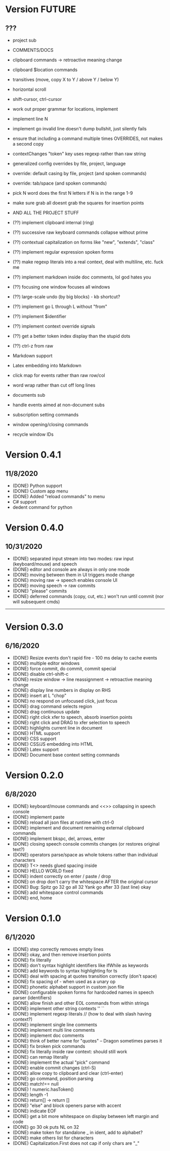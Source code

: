 
# Version FUTURE
## ???

- project sub

- COMMENTS/DOCS
- clipboard commands -> retroactive meaning change
- clipboard $location commands
- transitives (move, copy X to Y / above Y / below Y)
- horizontal scroll
- shift-cursor, ctrl-cursor

- work out proper grammar for locations, implement
- implement line N
- implement go invalid line doesn't dump bullshit, just silently fails

- ensure that including a command multiple times OVERRIDES, not makes a second copy
- contextChanges "token" key uses regexp rather than raw string

- generalized config overrides by file, project, language
- override: default casing by file, project (and spoken commands)
- override: tab/space (and spoken commands)
- pick N word does the first N letters if N is in the range 1-9
- make sure grab all doesnt grab the squares for insertion points

- AND ALL THE PROJECT STUFF

- (??) implement clipboard internal (ring)
- (??) successive raw keyboard commands collapse without prime
- (??) contextual capitalization on forms like "new", "extends", "class"
- (??) implement regular expression spoken forms
- (??) make regexp literals into a real context, deal with multiline, etc. fuck me
- (??) implement markdown inside doc comments, lol god hates you
- (??) focusing one window focuses all windows
- (??) large-scale undo (by big blocks) - kb shortcut?
- (??) implement go L through L without "from"
- (??) implement $identifier
- (??) implement context override signals
- (??) get a better token index display than the stupid dots
- (??) ctrl-z from raw

- Markdown support
- Latex embedding into Markdown

- click map for events rather than raw row/col
- word wrap rather than cut off long lines

- documents sub
- handle events aimed at non-document subs

- subscription setting commands
- window opening/closing commands
- recycle window IDs



# Version 0.4.1
## 11/8/2020

- (DONE)  Python support
- (DONE)  Custom app menu
- (DONE)  Added "reload commands" to menu
- C# support
- dedent command for python



# Version 0.4.0
## 10/31/2020

- (DONE)  separated input stream into two modes: raw input (keyboard/mouse) and speech
- (DONE)  editor and console are always in only one mode
- (DONE)  moving between them in UI triggers mode change
- (DONE)  moving raw -> speech enables console UI
- (DONE)  moving speech -> raw commits
- (DONE)  "please" commits
- (DONE)  deferred commands (copy, cut, etc.) won't run until commit (nor will subsequent cmds)


---


# Version 0.3.0
## 6/16/2020

- (DONE)  Resize events don't rapid fire - 100 ms delay to cache events
- (DONE)  multiple editor windows
- (DONE)  force commit, do commit, commit special
- (DONE)  disable ctrl-shift-c
- (DONE)  resize window -> line reassignment -> retroactive meaning change
- (DONE)  display line numbers in display on RHS
- (DONE)  insert at L "chop"
- (DONE)  no respond on unfocused click, just focus
- (DONE)  drag command selects region
- (DONE)  drag continuous update
- (DONE)  right click xfer to speech, absorb insertion points
- (DONE)  right click and DRAG to xfer selection to speech
- (DONE)  highlights current line in document
- (DONE)  HTML support
- (DONE)  CSS support
- (DONE)  CSS/JS embedding into HTML
- (DONE)  Latex support
- (DONE)  Document base context setting commands


# Version 0.2.0
## 6/8/2020

- (DONE)  keyboard/mouse commands and <<>> collapsing in speech console
- (DONE)  implement paste
- (DONE)  reload all json files at runtime with ctrl-0
- (DONE)  implement and document remaining external clipboard commands
- (DONE)  implement bkspc, del, arrows, enter
- (DONE)  closing speech console commits changes (or restores original text?)
- (DONE)  operators parse/space as whole tokens rather than individual characters
- (DONE)  T<> needs glued spacing inside
- (DONE)  HELLO WORLD fixed
- (DONE)  indent correctly on enter / paste / drop
- (DONE)  on drop don't carry the whitespace AFTER the original cursor
- (DONE)  Bug:  Spitz go 32 go all 32 Yank go after 33 (last line) okay
- (DONE)  add whitespace control commands
- (DONE)  end, home


# Version 0.1.0
## 6/1/2020

- (DONE)  step correctly removes empty lines
- (DONE)  okay, and then remove insertion points
- (DONE)  fix literally
- (DONE)  don't syntax highlight identifiers like ifWhile as keywords
- (DONE)  add keywords to syntax highlighting for ts
- (DONE)  deal with spacing at quotes transition correctly (don't space)
- (DONE)  fix spacing of - when used as a unary op
- (DONE)  phonetic alphabet support in custom json file
- (DONE)  configurable spoken forms for hardcoded names in speech parser (identifiers)
- (DONE)  allow finish and other EOL commands from within strings
- (DONE)  implement other string contexts '' ``
- (DONE)  implement regexp literals // (how to deal with slash having context?)
- (DONE)  implement single line comments
- (DONE)  implement multi line comments
- (DONE)  implement doc comments
- (DONE)  think of better name for "quotes" – Dragon sometimes parses it
- (DONE)  fix broken pick commands
- (DONE)  fix literally inside raw context: should still work
- (DONE)  can remap literally
- (DONE)  implement the actual "pick" command
- (DONE)  enable commit changes (ctrl-S)
- (DONE)  allow copy to clipboard and clear (ctrl-enter)
- (DONE)  go command, position parsing
- (DONE)  match!== null
- (DONE)  ! numeric.hasToken()
- (DONE)  length -1
- (DONE)  return[] -> return []
- (DONE)  "else" and block openers parse with accent
- (DONE)  indicate EOF
- (DONE)  get a bit more whitespace on display between left margin and code
- (DONE)  go 30 ok puts NL on 32
- (DONE)  make token for standalone _ in ident, add to alphabet?
- (DONE)  make others list for characters
- (DONE)  Capitalization.First does not cap if only chars are "_" 


